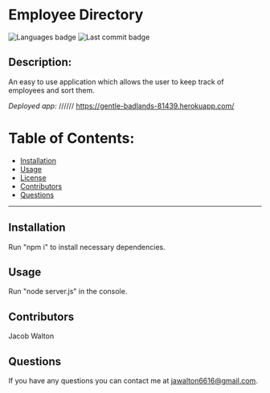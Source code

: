 # Employee Directory

![Languages badge](https://img.shields.io/github/languages/count/jawalton6616/workout-tracker)
![Last commit badge](https://img.shields.io/github/last-commit/jawalton6616/workout-tracker)

## Description:

An easy to use application which allows the user to keep track of employees and sort them.

_Deployed app:_ ////// https://gentle-badlands-81439.herokuapp.com/

# Table of Contents:

- [Installation ](#installation)
- [Usage](#usage)
- [License](#license)
- [Contributors](#contributors)
- [Questions](#questions)

---

## Installation

Run "npm i" to install necessary dependencies.

## Usage

Run "node server.js" in the console.

## Contributors

Jacob Walton

## Questions

If you have any questions you can contact me at jawalton6616@gmail.com.
